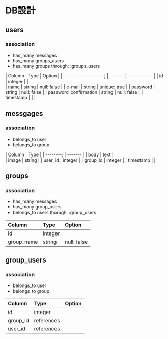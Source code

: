 # DB設計

## users
### association
- has_many messages
- has_many groups_users
- has_many groups through: :groups_users

| Column                | Type    | Option       |
| --------------------; | ------- | ------------ |
| id                    | integer |              |  
| name                  | string  | null: false  |
| e-mail                | string  | unique: true |
| password              | string  | null: false  |
| password_confirmation | string  | null: false  |
| timestamp             |         |              |

## messgages
### association
- belongs_to user
- belongs_to group

| Column    | Type    | 
| --------; | ------- | 
| body      | text    |  
| image     | string  |
| user_id   | integer |
| group_id  | integer |
| timestamp |         |

## groups
### association
- has_many messages
- has_many group_users
- belongs_to users thorugh: :group_users

|Column|Type|Option|
|:---|:---|:---|
|id|integer|
|group_name|string|null: false|

## group_users
### association
- belongs_to user
- belongs_to group

|Column|Type|Option|
|:---|:---|:---|
|id|integer|  
|group_id|references|
|user_id|references|
